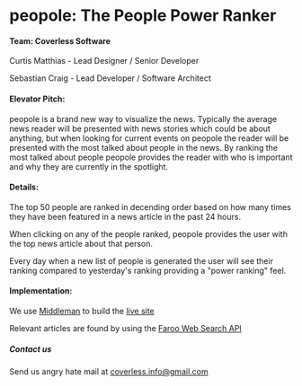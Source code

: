 # peopole: The People Power Ranker

#### Team: Coverless Software

Curtis Matthias - Lead Designer / Senior Developer

Sebastian Craig - Lead Developer / Software Architect

#### Elevator Pitch:
peopole is a brand new way to visualize the news. Typically the average news reader will be presented with news stories which could be about anything, but when looking for current events on peopole the reader will be presented with the most talked about people in the news. By ranking the most talked about people peopole provides the reader with who is important and why they are currently in the spotlight.

#### Details:
The top 50 people are ranked in decending order based on how many times they have been featured in a news article in the past 24 hours.

When clicking on any of the people ranked, peopole provides the user with the top news article about that person.

Every day when a new list of people is generated the user will see their ranking compared to yesterday's ranking providing a "power ranking" feel.

#### Implementation:
We use [Middleman](https://middlemanapp.com/) to build the [live site](http://coverless.github.io/peopole)

Relevant articles are found by using the [Faroo Web Search API](http://www.faroo.com/)

##### Contact us
Send us angry hate mail at coverless.info@gmail.com
